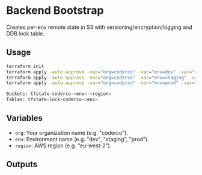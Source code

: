 # Backend Bootstrap

Creates per-env remote state in S3 with versioning/encryption/logging and DDB lock table.

## Usage

```bash
terraform init
terraform apply -auto-approve -var="org=coderco" -var="env=dev" -var="region=eu-west-2"
terraform apply -auto-approve -var="org=coderco" -var="env=staging" -var="region=eu-west-2"
terraform apply -auto-approve -var="org=coderco" -var="env=prod" -var="region=eu-west-2"

Buckets: tfstate-coderco-<env>-<region>
Tables: tfstate-lock-coderco-<env>
```

## Variables

- `org`: Your organization name (e.g. "coderco").
- `env`: Environment name (e.g. "dev", "staging", "prod").
- `region`: AWS region (e.g. "eu-west-2").

## Outputs